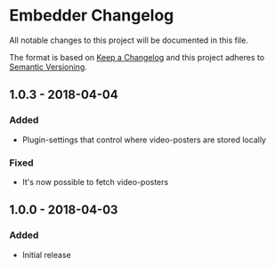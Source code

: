 # Embedder Changelog

All notable changes to this project will be documented in this file.

The format is based on [Keep a Changelog](http://keepachangelog.com/) and this project adheres to [Semantic Versioning](http://semver.org/).

## 1.0.3 - 2018-04-04
### Added
- Plugin-settings that control where video-posters are stored locally
### Fixed
- It's now possible to fetch video-posters

## 1.0.0 - 2018-04-03
### Added
- Initial release
